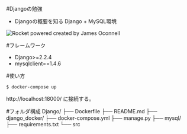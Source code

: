#Djangoの勉強
+ Djangoの概要を知る
Django + MySQL環境

![Rocket powered created by James Oconnell](https://img.gifmagazine.net/gifmagazine/images/875275/180half_f.gif)

#フレームワーク
+ Django>=2.2.4
+ mysqlclient==1.4.6

#使い方
```buildoutcfg
$ docker-compose up
```
 http://localhost:18000/ に接続する。

#フォルダ構成
Django/
├── Dockerfile
├── README.md
├── django_docker/
├── docker-compose.yml
├── manage.py
├── mysql/
├── requirements.txt
└── src

